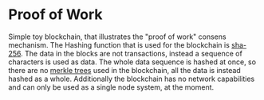 # Proof of Work
Simple toy blockchain, that illustrates the "proof of work" consens mechanism.
The Hashing function that is used for the blockchain is [sha-256](https://de.wikipedia.org/wiki/SHA-2).
The data in the blocks are not transactions, instead a sequence of characters is used as data.
The whole data sequence is hashed at once, so there are no [merkle trees](https://en.wikipedia.org/wiki/Merkle_tree) used in the blockchain, all the data is instead hashed as a whole.
Additionally the blockchain has no network capabilities and can only be used as a single node system, at the moment. 
